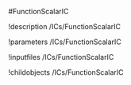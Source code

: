 <!-- MOOSE Object Documentation Stub: Remove this when content is added. -->
#FunctionScalarIC

!description /ICs/FunctionScalarIC

!parameters /ICs/FunctionScalarIC

!inputfiles /ICs/FunctionScalarIC

!childobjects /ICs/FunctionScalarIC
